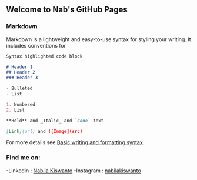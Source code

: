 ## Welcome to Nab's GitHub Pages


### Markdown

Markdown is a lightweight and easy-to-use syntax for styling your writing. It includes conventions for

```markdown
Syntax highlighted code block

# Header 1
## Header 2
### Header 3

- Bulleted
- List

1. Numbered
2. List

**Bold** and _Italic_ and `Code` text

[Link](url) and ![Image](src)
```

For more details see [Basic writing and formatting syntax](https://docs.github.com/en/github/writing-on-github/getting-started-with-writing-and-formatting-on-github/basic-writing-and-formatting-syntax).

### Find me on:
-Linkedin  : [Nabila Kiswanto](http://linkedin.com/in/nabilakiswanto)
-Instagram : [nabilakiswanto](http://instagram.com/nabilakiswanto)
